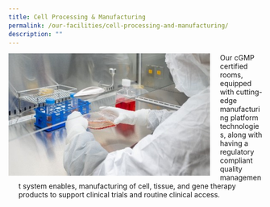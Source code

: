 ```yaml
---
title: Cell Processing & Manufacturing
permalink: /our-facilities/cell-processing-and-manufacturing/
description: ""
---
```

<div style="margin-right: 20px; float: left;">
    <img src="/images/Our%20Facilities/cell%20processing%20&amp;%20manufacturing.jpg" style="width:400px">
</div>

<div style="margin-left: 20px;">
    <p>Our cGMP certified rooms, equipped with cutting-edge manufacturing platform technologies, along with having a regulatory compliant quality management system enables, manufacturing of cell, tissue, and gene therapy products to support clinical trials and routine clinical access.</p>
</div>